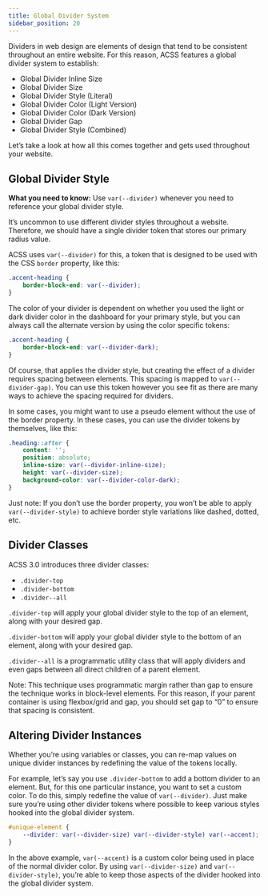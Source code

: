 ```yaml
---
title: Global Divider System
sidebar_position: 20
---
```


Dividers in web design are elements of design that tend to be consistent throughout an entire website. For this reason, ACSS features a global divider system to establish:

- Global Divider Inline Size
- Global Divider Size
- Global Divider Style (Literal)
- Global Divider Color (Light Version)
- Global Divider Color (Dark Version)
- Global Divider Gap
- Global Divider Style (Combined)

Let’s take a look at how all this comes together and gets used throughout your website.

## Global Divider Style

**What you need to know:** Use `var(--divider)` whenever you need to reference your global divider style.

It’s uncommon to use different divider styles throughout a website. Therefore, we should have a single divider token that stores our primary radius value.

ACSS uses `var(--divider)` for this, a token that is designed to be used with the CSS `border` property, like this:

```CSS
.accent-heading {
    border-block-end: var(--divider);
}
```

The color of your divider is dependent on whether you used the light or dark divider color in the dashboard for your primary style, but you can always call the alternate version by using the color specific tokens:

```CSS
.accent-heading {
    border-block-end: var(--divider-dark);
}
```

Of course, that applies the divider style, but creating the effect of a divider requires spacing between elements. This spacing is mapped to `var(--divider-gap)`. You can use this token however you see fit as there are many ways to achieve the spacing required for dividers.

In some cases, you might want to use a pseudo element without the use of the border property. In these cases, you can use the divider tokens by themselves, like this:

```CSS
.heading::after {
    content: '';
    position: absolute;
    inline-size: var(--divider-inline-size);
    height: var(--divider-size);
    background-color: var(--divider-color-dark);
}
```

Just note: If you don’t use the border property, you won’t be able to apply `var(--divider-style)` to achieve border style variations like dashed, dotted, etc.

## Divider Classes

ACSS 3.0 introduces three divider classes:

- `.divider-top`
- `.divider-bottom`
- `.divider--all`

`.divider-top` will apply your global divider style to the top of an element, along with your desired gap.

`.divider-bottom` will apply your global divider style to the bottom of an element, along with your desired gap.

`.divider--all` is a programmatic utility class that will apply dividers and even gaps between all direct children of a parent element.

Note: This technique uses programmatic margin rather than gap to ensure the technique works in block-level elements. For this reason, if your parent container is using flexbox/grid and gap, you should set gap to “0” to ensure that spacing is consistent.

## Altering Divider Instances

Whether you’re using variables or classes, you can re-map values on unique divider instances by redefining the value of the tokens locally.

For example, let’s say you use `.divider-bottom` to add a bottom divider to an element. But, for this one particular instance, you want to set a custom color. To do this, simply redefine the value of `var(--divider)`. Just make sure you’re using other divider tokens where possible to keep various styles hooked into the global divider system.

```CSS
#unique-element {
    --divider: var(--divider-size) var(--divider-style) var(--accent);
}
```

In the above example, `var(--accent)` is a custom color being used in place of the normal divider color. By using `var(--divider-size)` and `var(--divider-style)`, you’re able to keep those aspects of the divider hooked into the global divider system.
